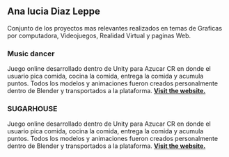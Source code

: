 ## Ana lucia Diaz Leppe
Conjunto de los proyectos mas relevantes realizados en temas de Graficas por computadora, Videojuegos, Realidad Virtual  y paginas Web.
### Music dancer
Juego online desarrollado dentro de Unity para Azucar CR en donde el usuario pica comida, cocina la comida, entrega la comida y acumula puntos. Todos los modelos y animaciones fueron creados personalmente dentro de Blender y transportados a la plataforma. 
[**Visit the website.**](http://markdown-here.com)<br>

### SUGARHOUSE
Juego online desarrollado dentro de Unity para Azucar CR en donde el usuario pica comida, cocina la comida, entrega la comida y acumula puntos. Todos los modelos y animaciones fueron creados personalmente dentro de Blender y transportados a la plataforma. 
[**Visit the website.**](http://markdown-here.com)<br>

